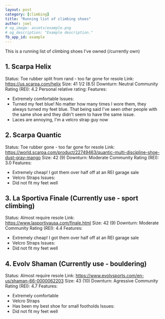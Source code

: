 ```yaml
---
layout: post 
category: [climbing]
title: "Running list of climbing shoes" 
author: joel 
# og_image: assets/example.png
# og_description: "Example description."
fb_app_id: example
---
```


This is a running list of climbing shoes I've owned (/currently own)

## 1. Scarpa Helix
Status: Toe rubber split from rand - too far gone for resole
Link: https://us.scarpa.com/helix
Size: 41 1/2 (8.5)
Downturn: Neutral
Community Rating (REI): 4.2
Personal relative rating:
Features:
* Extremely comfortable
Issues:
* Turned my feet blue! No matter how many times I wore them, they always turned my feet blue. That being said I've seen other people with the same shoe and they didn't seem to have the same issue.
* Laces are annoying, I'm a velcro strap guy now


## 2. Scarpa Quantic
Status: Toe rubber gone - too far gone for resole
Link: https://world.scarpa.com/product/22749463/quantic-multi-discipline-shoe-dust-gray-mango
Size: 42 (9)
Downturn: Moderate
Community Rating (REI): 3.0
Features:
* Extremely cheap! I got them over half off at an REI garage sale
* Velcro Straps
Issues:
* Did not fit my feet well

## 3. La Sportiva Finale (Currently use - sport climbing)
Status: Almost require resole
Link: https://www.lasportivausa.com/finale.html
Size: 42 (9)
Downturn: Moderate
Community Rating (REI): 4.4
Features:
* Extremely cheap! I got them over half off at an REI garage sale
* Velcro Straps
Issues:
* Did not fit my feet well

## 4. Evolv Shaman (Currently use - bouldering)
Status: Almost require resole
Link: https://www.evolvsports.com/en-us/shaman-66-0000062203
Size: 43 (10)
Downturn: Agressive
Community Rating (REI): 4.7
Features:
* Extremely comfortable
* Velcro Straps
* Has been my best shoe for small footholds
Issues:
* Did not fit my feet well
